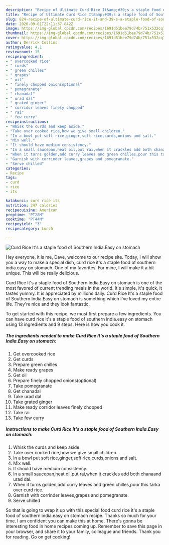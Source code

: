 ```yaml
---
description: "Recipe of Ultimate Curd Rice It&amp;#39;s a staple food of Southern India.Easy on stomach"
title: "Recipe of Ultimate Curd Rice It&amp;#39;s a staple food of Southern India.Easy on stomach"
slug: 824-recipe-of-ultimate-curd-rice-it-and-39-s-a-staple-food-of-southern-indiaeasy-on-stomach
date: 2020-09-01T22:11:37.842Z
image: https://img-global.cpcdn.com/recipes/1691d51bee79d74b/751x532cq70/curd-rice-its-a-staple-food-of-southern-indiaeasy-on-stomach-recipe-main-photo.jpg
thumbnail: https://img-global.cpcdn.com/recipes/1691d51bee79d74b/751x532cq70/curd-rice-its-a-staple-food-of-southern-indiaeasy-on-stomach-recipe-main-photo.jpg
cover: https://img-global.cpcdn.com/recipes/1691d51bee79d74b/751x532cq70/curd-rice-its-a-staple-food-of-southern-indiaeasy-on-stomach-recipe-main-photo.jpg
author: Derrick Collins
ratingvalue: 4.1
reviewcount: 15
recipeingredient:
- " overcooked rice"
- " curds"
- " green chilles"
- " grapes"
- " oil"
- " finely chopped onionsoptional"
- " pomegranate"
- " chanadal"
- " urad dal"
- " grated ginger"
- " corridor leaves finely chopped"
- " rai"
- " few curry"
recipeinstructions:
- "Whisk the curds and keep aside."
- "Take over cooked rice,how we give small children."
- "In a bowl put soft rice,ginger,soft rice,curds,onions and salt."
- "Mix well."
- "It should have medium consistency."
- "In a small saucepan,heat oil,put rai,when it crackles add both chanaand urad dal."
- "When it turns golden,add curry leaves and green chilles,pour this tarka over curd rice."
- "Garnish with corrinder leaves,grapes and pomegranate."
- "Serve chilled"
categories:
- Recipe
tags:
- curd
- rice
- its

katakunci: curd rice its 
nutrition: 247 calories
recipecuisine: American
preptime: "PT28M"
cooktime: "PT44M"
recipeyield: "3"
recipecategory: Lunch

---
```



![Curd Rice It&#39;s a staple food of Southern India.Easy on stomach](https://img-global.cpcdn.com/recipes/1691d51bee79d74b/751x532cq70/curd-rice-its-a-staple-food-of-southern-indiaeasy-on-stomach-recipe-main-photo.jpg)

Hey everyone, it is me, Dave, welcome to our recipe site. Today, I will show you a way to make a special dish, curd rice it&#39;s a staple food of southern india.easy on stomach. One of my favorites. For mine, I will make it a bit unique. This will be really delicious.



Curd Rice It&#39;s a staple food of Southern India.Easy on stomach is one of the most favored of current trending meals in the world. It's simple, it's quick, it tastes yummy. It is appreciated by millions daily. Curd Rice It&#39;s a staple food of Southern India.Easy on stomach is something which I've loved my entire life. They're nice and they look fantastic.


To get started with this recipe, we must first prepare a few ingredients. You can have curd rice it&#39;s a staple food of southern india.easy on stomach using 13 ingredients and 9 steps. Here is how you cook it.

<!--inarticleads1-->

##### The ingredients needed to make Curd Rice It&#39;s a staple food of Southern India.Easy on stomach:

1. Get  overcooked rice
1. Get  curds
1. Prepare  green chilles
1. Make ready  grapes
1. Get  oil
1. Prepare  finely chopped onions(optional)
1. Take  pomegranate
1. Get  chanadal
1. Take  urad dal
1. Take  grated ginger
1. Make ready  corridor leaves finely chopped
1. Take  rai
1. Take  few curry




<!--inarticleads2-->

##### Instructions to make Curd Rice It&#39;s a staple food of Southern India.Easy on stomach:

1. Whisk the curds and keep aside.
1. Take over cooked rice,how we give small children.
1. In a bowl put soft rice,ginger,soft rice,curds,onions and salt.
1. Mix well.
1. It should have medium consistency.
1. In a small saucepan,heat oil,put rai,when it crackles add both chanaand urad dal.
1. When it turns golden,add curry leaves and green chilles,pour this tarka over curd rice.
1. Garnish with corrinder leaves,grapes and pomegranate.
1. Serve chilled




So that is going to wrap it up with this special food curd rice it&#39;s a staple food of southern india.easy on stomach recipe. Thanks so much for your time. I am confident you can make this at home. There's gonna be interesting food in home recipes coming up. Remember to save this page in your browser, and share it to your family, colleague and friends. Thank you for reading. Go on get cooking!
